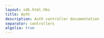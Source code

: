 ```yaml
---
layout: sdk.html.hbs
title: Auth
description: Auth controller documentation
separator: controllers
algolia: true
---
```


